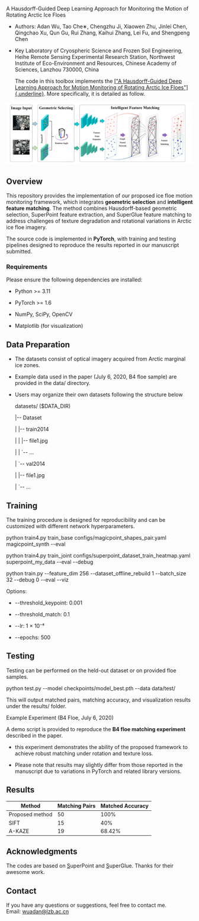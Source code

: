 A Hausdorff-Guided Deep Learning Approach for Monitoring
the Motion of Rotating Arctic Ice Floes

-   Authors: Adan Wu, Tao Che∗, Chengzhu Ji, Xiaowen Zhu, Jinlei Chen, Qingchao Xu, Qun Gu, Rui Zhang,
Kaihui Zhang, Lei Fu, and Shengpeng Chen

-   Key Laboratory of Cryospheric Science and Frozen Soil Engineering,
Heihe Remote Sensing Experimental Research Station, Northwest
Institute of Eco-Environment and Resources, Chinese Academy of
Sciences, Lanzhou 730000, China

    The code in this toolbox implements the [[\"A Hausdorff-Guided Deep
    Learning Approach for Motion Monitoring of Rotating Arctic Ice
    Floes\"]{.underline}](https://ieeexplore.ieee.org/document/9627165).
    More specifically, it is detailed as follow.

![Flow chart](https://github.com/RouteViewLab/A-Hausdorff-Guided-Deep-Learning-Approach-for-Monitoring-the-Motion-of-Rotating-Arctic-Ice-Floes/raw/main/flow%20chat.png)

## Overview

This repository provides the implementation of our proposed ice floe
motion monitoring framework, which integrates **geometric selection**
and **intelligent feature matching**. The method combines
Hausdorff-based geometric selection, SuperPoint feature extraction, and
SuperGlue feature matching to address challenges of texture degradation
and rotational variations in Arctic ice floe imagery.

The source code is implemented in **PyTorch**, with training and testing
pipelines designed to reproduce the results reported in our manuscript
submitted.
### **Requirements**

Please ensure the following dependencies are installed:

-   Python \>= 3.11

-   PyTorch \>= 1.6

-   NumPy, SciPy, OpenCV

-   Matplotlib (for visualization)

## Data Preparation

-   The datasets consist of optical imagery acquired from Arctic
    marginal ice zones.

-   Example data used in the paper (July 6, 2020, B4 floe sample) are
    provided in the data/ directory.

-   Users may organize their own datasets following the structure below

    datasets/ (\$DATA_DIR)

    \|\-- Dataset

    \| \|\-- train2014

    \| \| \|\-- file1.jpg

    \| \| \`\-- \...

    \| \`\-- val2014

    \| \|\-- file1.jpg

    \| \`\-- \...

## Training

The training procedure is designed for reproducibility and can be
customized with different network hyperparameters.

python train4.py train_base configs/magicpoint_shapes_pair.yaml
magicpoint_synth \--eval

python train4.py train_joint
configs/superpoint_dataset_train_heatmap.yaml superpoint_my_data \--eval
\--debug

python train.py \--feature_dim 256 \--dataset_offline_rebuild 1
\--batch_size 32 \--debug 0 \--eval \--viz

Options:

-   \--threshold_keypoint: 0.001

-   \--threshold_match: 0.1

-   \--lr: 1 × 10⁻⁴

-   \--epochs: 500

## Testing

Testing can be performed on the held-out dataset or on provided floe
samples.

python test.py \--model checkpoints/model_best.pth \--data data/test/

This will output matched pairs, matching accuracy, and visualization
results under the results/ folder.

Example Experiment (B4 Floe, July 6, 2020)

A demo script is provided to reproduce the **B4 floe matching
experiment** described in the paper.

-   this experiment demonstrates the ability of the proposed framework
    to achieve robust matching under rotation and texture loss.

-   Please note that results may slightly differ from those reported in
    the manuscript due to variations in PyTorch and related library
    versions.

  ## Results

| Method          | Matching Pairs | Matched Accuracy |
|-----------------|----------------|------------------|
| Proposed method | 50             | 100%             |
| SIFT            | 15             | 40%              |
| A-KAZE          | 19             | 68.42%           |


## **Acknowledgments**

The codes are based
on [S](https://github.com/hanyoseob/pytorch-noise2void)uperPoint and [S](https://github.com/DegangWang97/IEEE_TGRS_BS3LNet)uperGlue.
Thanks for their awesome work.

## **Contact**

If you have any questions or suggestions, feel free to contact me.\
Email: wuadan@lzb.ac.cn
